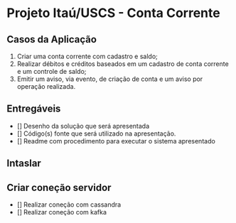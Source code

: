 # Projeto Itaú/USCS - Conta Corrente

## Casos da Aplicação
1)	Criar uma conta corrente com cadastro e saldo;
2)	Realizar débitos e créditos baseados em um cadastro de conta corrente e um controle de saldo;
3)	Emitir um aviso, via evento, de criação de conta e um aviso por operação realizada.

## Entregáveis
- [] Desenho da solução que será apresentada
- [] Código(s) fonte que será utilizado na apresentação.
- [] Readme com procedimento para executar o sistema apresentado

## Intaslar

## Criar coneção servidor
- [] Realizar coneção com cassandra
- [] Realizar coneção com kafka
